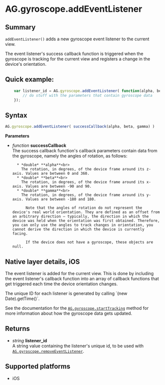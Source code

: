 # AG.gyroscope.addEventListener

## Summary
`addEventListener()` adds a new gyroscope event listener to the current view. 

The event listener's success callback function is triggered when the gyroscope is tracking for the current view and registers a change in the device's orientation.

## Quick example:
```javascript
	var listener_id = AG.gyroscope.addEventListener( function(alpha, beta, gamma) {
		// do stuff with the parameters that contain gyroscope data
	});
```

## Syntax
```javascript
AG.gyroscope.addEventListener( successCallback(alpha, beta, gamma) )
```

**Parameters**

* *function* **successCallback**<br>
    The success callback function's callback parameters contain data from the gyroscope, namely the angles of rotation, as follows:

        * *double* **alpha**<br>
          The rotation, in degrees, of the device frame around its z-axis. Values are between 0 and 360.
        * *double* **beta**<br>
          The rotation, in degrees, of the device frame around its x-axis. Values are between -90 and 90.
        * *double* **gamma**<br>
          The rotation, in degrees, of the device frame around its y-axis. Values are between -180 and 180.

            Note that the angles of rotation do not represent the device's real world orientation. They are defined as an offset from an arbitrary direction — typically, the direction in which the device was held when the orientation was first obtained. Therefore, you can only use the angles to track changes in orientation, you cannot derive the direction in which the device is currently facing.

            If the device does not have a gyroscope, these objects are null.

## Native layer details, iOS

The event listener is added for the current view. This is done by including the event listener's callback function into an array of callback functions that get triggered each time the device orientation changes.

The unique ID for each listener is generated by calling ´(new Date).getTime()´.

See the documentation for the [`AG.gyroscope.startTracking`](startTracking.md) method for more information about how the gyroscope data gets updated.

## Returns 
* *string* **listener_id**<br>
  A string value containing the listener's unique id, to be used with [`AG.gyroscope.removeEventListener`](removeEventListener.md).

## Supported platforms
* iOS